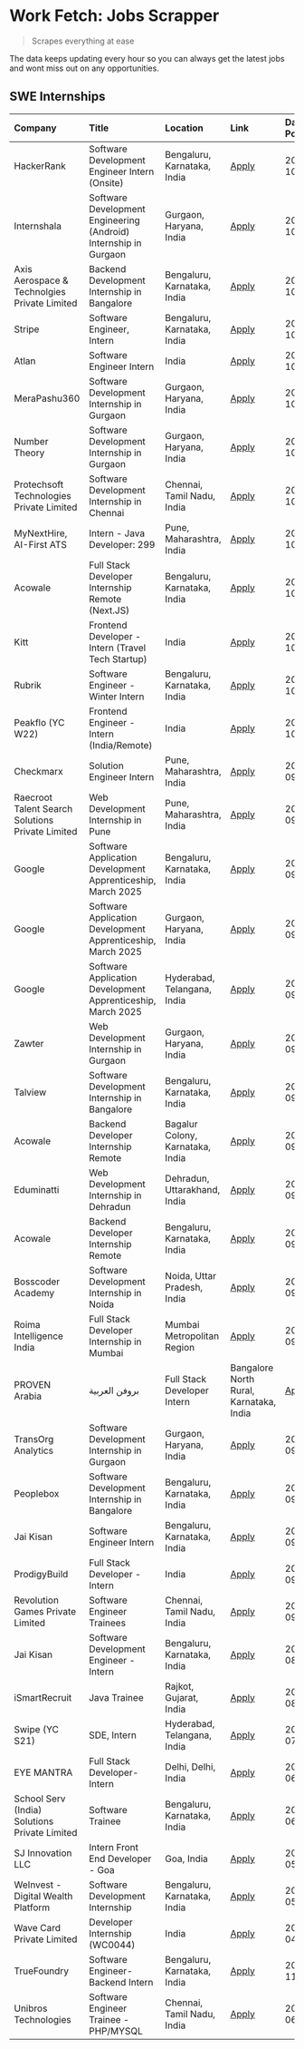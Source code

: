 # Work Fetch: Jobs Scrapper
> Scrapes everything at ease

The data keeps updating every hour so you can always get the latest jobs and wont miss out on any opportunities.

## SWE Internships
<!--START_SECTION:workfetch-->
| Company                                          | Title                                                            | Location                                | Link                                                                                                                                                                                                                                                                          | Date Posted   |
|:-------------------------------------------------|:-----------------------------------------------------------------|:----------------------------------------|:------------------------------------------------------------------------------------------------------------------------------------------------------------------------------------------------------------------------------------------------------------------------------|:--------------|
| HackerRank                                       | Software Development Engineer Intern (Onsite)                    | Bengaluru, Karnataka, India             | [Apply](https://in.linkedin.com/jobs/view/software-development-engineer-intern-onsite-at-hackerrank-4040131804?position=31&pageNum=0&refId=7qpt2jGKUm0XoeU7CmYCPw%3D%3D&trackingId=PpdQerf28dkMwJRz27O%2Fcw%3D%3D)                                                            | 2024-10-07    |
| Internshala                                      | Software Development Engineering (Android) Internship in Gurgaon | Gurgaon, Haryana, India                 | [Apply](https://in.linkedin.com/jobs/view/software-development-engineering-android-internship-in-gurgaon-at-internshala-4043996988?position=16&pageNum=0&refId=7qpt2jGKUm0XoeU7CmYCPw%3D%3D&trackingId=lNY19xugJG9qw0qPAG9E8A%3D%3D)                                          | 2024-10-06    |
| Axis Aerospace & Technolgies Private Limited     | Backend Development Internship in Bangalore                      | Bengaluru, Karnataka, India             | [Apply](https://in.linkedin.com/jobs/view/backend-development-internship-in-bangalore-at-axis-aerospace-technolgies-private-limited-4043996963?position=33&pageNum=0&refId=7qpt2jGKUm0XoeU7CmYCPw%3D%3D&trackingId=ByuWMWJfMxCwzpgh%2BT0s3A%3D%3D)                            | 2024-10-06    |
| Stripe                                           | Software Engineer, Intern                                        | Bengaluru, Karnataka, India             | [Apply](https://in.linkedin.com/jobs/view/software-engineer-intern-at-stripe-4008214242?position=5&pageNum=0&refId=7qpt2jGKUm0XoeU7CmYCPw%3D%3D&trackingId=oroTu%2FyGewbGWH8zHYpenA%3D%3D)                                                                                    | 2024-10-05    |
| Atlan                                            | Software Engineer Intern                                         | India                                   | [Apply](https://in.linkedin.com/jobs/view/software-engineer-intern-at-atlan-4040478822?position=21&pageNum=0&refId=7qpt2jGKUm0XoeU7CmYCPw%3D%3D&trackingId=GJ2Ce0J13h6mIxrk%2FU21XQ%3D%3D)                                                                                    | 2024-10-04    |
| MeraPashu360                                     | Software Development Internship in Gurgaon                       | Gurgaon, Haryana, India                 | [Apply](https://in.linkedin.com/jobs/view/software-development-internship-in-gurgaon-at-merapashu360-4042419113?position=23&pageNum=0&refId=7qpt2jGKUm0XoeU7CmYCPw%3D%3D&trackingId=Kz8eqiRiK5o97nEy1J57ag%3D%3D)                                                             | 2024-10-04    |
| Number Theory                                    | Software Development Internship in Gurgaon                       | Gurgaon, Haryana, India                 | [Apply](https://in.linkedin.com/jobs/view/software-development-internship-in-gurgaon-at-number-theory-4042414715?position=27&pageNum=0&refId=7qpt2jGKUm0XoeU7CmYCPw%3D%3D&trackingId=saigbVjTsALVrMeHkcCovw%3D%3D)                                                            | 2024-10-04    |
| Protechsoft Technologies Private Limited         | Software Development Internship in Chennai                       | Chennai, Tamil Nadu, India              | [Apply](https://in.linkedin.com/jobs/view/software-development-internship-in-chennai-at-protechsoft-technologies-private-limited-4042416658?position=30&pageNum=0&refId=7qpt2jGKUm0XoeU7CmYCPw%3D%3D&trackingId=tivKnDFZumQPlyhETjNKrw%3D%3D)                                 | 2024-10-04    |
| MyNextHire, AI-First ATS                         | Intern - Java Developer: 299                                     | Pune, Maharashtra, India                | [Apply](https://in.linkedin.com/jobs/view/intern-java-developer-299-at-mynexthire-ai-first-ats-4040867640?position=41&pageNum=0&refId=7qpt2jGKUm0XoeU7CmYCPw%3D%3D&trackingId=VEht3loPO1MXBzfu%2FsBPUA%3D%3D)                                                                 | 2024-10-04    |
| Acowale                                          | Full Stack Developer Internship Remote (Next.JS)                 | Bengaluru, Karnataka, India             | [Apply](https://in.linkedin.com/jobs/view/full-stack-developer-internship-remote-next-js-at-acowale-4041816227?position=26&pageNum=0&refId=7qpt2jGKUm0XoeU7CmYCPw%3D%3D&trackingId=2GwIfcs2xT4vB06qNaAQEQ%3D%3D)                                                              | 2024-10-03    |
| Kitt                                             | Frontend Developer - Intern (Travel Tech Startup)                | India                                   | [Apply](https://in.linkedin.com/jobs/view/frontend-developer-intern-travel-tech-startup-at-kitt-4041869885?position=58&pageNum=0&refId=7qpt2jGKUm0XoeU7CmYCPw%3D%3D&trackingId=g4we%2BkBnu%2F9lczXm2OKh%2FA%3D%3D)                                                            | 2024-10-03    |
| Rubrik                                           | Software Engineer - Winter Intern                                | Bengaluru, Karnataka, India             | [Apply](https://in.linkedin.com/jobs/view/software-engineer-winter-intern-at-rubrik-4006567784?position=14&pageNum=0&refId=7qpt2jGKUm0XoeU7CmYCPw%3D%3D&trackingId=FbffdW%2Fy%2BTZpKeFxvl1E%2Fg%3D%3D)                                                                        | 2024-10-02    |
| Peakflo (YC W22)                                 | Frontend Engineer - Intern (India/Remote)                        | India                                   | [Apply](https://in.linkedin.com/jobs/view/frontend-engineer-intern-india-remote-at-peakflo-yc-w22-4037729755?position=9&pageNum=0&refId=7qpt2jGKUm0XoeU7CmYCPw%3D%3D&trackingId=5CefJXQgvXdrYm5OITM1Ng%3D%3D)                                                                 | 2024-10-01    |
| Checkmarx                                        | Solution Engineer Intern                                         | Pune, Maharashtra, India                | [Apply](https://in.linkedin.com/jobs/view/solution-engineer-intern-at-checkmarx-4036405936?position=43&pageNum=0&refId=7qpt2jGKUm0XoeU7CmYCPw%3D%3D&trackingId=gtSqQcfHPlFNz1zJDWYQjw%3D%3D)                                                                                  | 2024-09-27    |
| Raecroot Talent Search Solutions Private Limited | Web Development Internship in Pune                               | Pune, Maharashtra, India                | [Apply](https://in.linkedin.com/jobs/view/web-development-internship-in-pune-at-raecroot-talent-search-solutions-private-limited-4034584677?position=39&pageNum=0&refId=7qpt2jGKUm0XoeU7CmYCPw%3D%3D&trackingId=zErj5bsFH1dtAESs9wilow%3D%3D)                                 | 2024-09-26    |
| Google                                           | Software Application Development Apprenticeship, March 2025      | Bengaluru, Karnataka, India             | [Apply](https://in.linkedin.com/jobs/view/software-application-development-apprenticeship-march-2025-at-google-4032957527?position=2&pageNum=0&refId=7qpt2jGKUm0XoeU7CmYCPw%3D%3D&trackingId=rWO2jkmnhNCjzcEB4kJDpA%3D%3D)                                                    | 2024-09-24    |
| Google                                           | Software Application Development Apprenticeship, March 2025      | Gurgaon, Haryana, India                 | [Apply](https://in.linkedin.com/jobs/view/software-application-development-apprenticeship-march-2025-at-google-4032958554?position=3&pageNum=0&refId=7qpt2jGKUm0XoeU7CmYCPw%3D%3D&trackingId=nFWyyZE7L7nDe%2B1Zc2RW8w%3D%3D)                                                  | 2024-09-24    |
| Google                                           | Software Application Development Apprenticeship, March 2025      | Hyderabad, Telangana, India             | [Apply](https://in.linkedin.com/jobs/view/software-application-development-apprenticeship-march-2025-at-google-4032957528?position=4&pageNum=0&refId=7qpt2jGKUm0XoeU7CmYCPw%3D%3D&trackingId=7fUD%2F2VRs%2FvDY6IAlq02rA%3D%3D)                                                | 2024-09-24    |
| Zawter                                           | Web Development Internship in Gurgaon                            | Gurgaon, Haryana, India                 | [Apply](https://in.linkedin.com/jobs/view/web-development-internship-in-gurgaon-at-zawter-4034405278?position=60&pageNum=0&refId=7qpt2jGKUm0XoeU7CmYCPw%3D%3D&trackingId=6%2F2llQAMDFI4iTHRBq0uxA%3D%3D)                                                                      | 2024-09-24    |
| Talview                                          | Software Development Internship in Bangalore                     | Bengaluru, Karnataka, India             | [Apply](https://in.linkedin.com/jobs/view/software-development-internship-in-bangalore-at-talview-4033703077?position=8&pageNum=0&refId=7qpt2jGKUm0XoeU7CmYCPw%3D%3D&trackingId=ngQ3m4gUYwNCSKCGU64MZA%3D%3D)                                                                 | 2024-09-23    |
| Acowale                                          | Backend Developer Internship Remote                              | Bagalur Colony, Karnataka, India        | [Apply](https://in.linkedin.com/jobs/view/backend-developer-internship-remote-at-acowale-4030088707?position=13&pageNum=0&refId=7qpt2jGKUm0XoeU7CmYCPw%3D%3D&trackingId=shxrvmzI3xt2hMtWrUWI0A%3D%3D)                                                                         | 2024-09-21    |
| Eduminatti                                       | Web Development Internship in Dehradun                           | Dehradun, Uttarakhand, India            | [Apply](https://in.linkedin.com/jobs/view/web-development-internship-in-dehradun-at-eduminatti-4032105381?position=18&pageNum=0&refId=7qpt2jGKUm0XoeU7CmYCPw%3D%3D&trackingId=eq1eX6O7gPLaV2GkcpSwiw%3D%3D)                                                                   | 2024-09-21    |
| Acowale                                          | Backend Developer Internship Remote                              | Bengaluru, Karnataka, India             | [Apply](https://in.linkedin.com/jobs/view/backend-developer-internship-remote-at-acowale-4030975489?position=7&pageNum=0&refId=7qpt2jGKUm0XoeU7CmYCPw%3D%3D&trackingId=hjEWusceQu6G%2FrDSCFZ7sg%3D%3D)                                                                        | 2024-09-20    |
| Bosscoder Academy                                | Software Development Internship in Noida                         | Noida, Uttar Pradesh, India             | [Apply](https://in.linkedin.com/jobs/view/software-development-internship-in-noida-at-bosscoder-academy-4031161323?position=10&pageNum=0&refId=7qpt2jGKUm0XoeU7CmYCPw%3D%3D&trackingId=rK98O9CZMAcG30wJuxIVzw%3D%3D)                                                          | 2024-09-20    |
| Roima Intelligence India                         | Full Stack Developer Internship in Mumbai                        | Mumbai Metropolitan Region              | [Apply](https://in.linkedin.com/jobs/view/full-stack-developer-internship-in-mumbai-at-roima-intelligence-india-4031159544?position=50&pageNum=0&refId=7qpt2jGKUm0XoeU7CmYCPw%3D%3D&trackingId=TMj4IRT5hVjKQpU%2B84v%2Fpw%3D%3D)                                              | 2024-09-20    |
| PROVEN Arabia | بروفن العربية                    | Full Stack Developer Intern                                      | Bangalore North Rural, Karnataka, India | [Apply](https://in.linkedin.com/jobs/view/full-stack-developer-intern-at-proven-arabia-%D8%A8%D8%B1%D9%88%D9%81%D9%86-%D8%A7%D9%84%D8%B9%D8%B1%D8%A8%D9%8A%D8%A9-4028862862?position=57&pageNum=0&refId=7qpt2jGKUm0XoeU7CmYCPw%3D%3D&trackingId=ijl7guddHnFJEmnz39C1FQ%3D%3D) | 2024-09-17    |
| TransOrg Analytics                               | Software Development Internship in Gurgaon                       | Gurgaon, Haryana, India                 | [Apply](https://in.linkedin.com/jobs/view/software-development-internship-in-gurgaon-at-transorg-analytics-4024791052?position=56&pageNum=0&refId=7qpt2jGKUm0XoeU7CmYCPw%3D%3D&trackingId=GU%2F6wQZMTcZXHh6pU3WYbQ%3D%3D)                                                     | 2024-09-12    |
| Peoplebox                                        | Software Development Internship in Bangalore                     | Bengaluru, Karnataka, India             | [Apply](https://in.linkedin.com/jobs/view/software-development-internship-in-bangalore-at-peoplebox-4022411601?position=12&pageNum=0&refId=7qpt2jGKUm0XoeU7CmYCPw%3D%3D&trackingId=ZGaiufmNiVl1wJDZva8U%2FA%3D%3D)                                                            | 2024-09-10    |
| Jai Kisan                                        | Software Engineer Intern                                         | Bengaluru, Karnataka, India             | [Apply](https://in.linkedin.com/jobs/view/software-engineer-intern-at-jai-kisan-4024075360?position=35&pageNum=0&refId=7qpt2jGKUm0XoeU7CmYCPw%3D%3D&trackingId=sCwBFq1rarnFcopKjz8cYA%3D%3D)                                                                                  | 2024-09-09    |
| ProdigyBuild                                     | Full Stack Developer - Intern                                    | India                                   | [Apply](https://in.linkedin.com/jobs/view/full-stack-developer-intern-at-prodigybuild-4019591942?position=44&pageNum=0&refId=7qpt2jGKUm0XoeU7CmYCPw%3D%3D&trackingId=my0TGvjNWJXkUByvCTzgyw%3D%3D)                                                                            | 2024-09-08    |
| Revolution Games Private Limited                 | Software Engineer Trainees                                       | Chennai, Tamil Nadu, India              | [Apply](https://in.linkedin.com/jobs/view/software-engineer-trainees-at-revolution-games-private-limited-4015912927?position=28&pageNum=0&refId=7qpt2jGKUm0XoeU7CmYCPw%3D%3D&trackingId=hF71bln7QFIoKs3cXjGPOw%3D%3D)                                                         | 2024-09-02    |
| Jai Kisan                                        | Software Development Engineer - Intern                           | Bengaluru, Karnataka, India             | [Apply](https://in.linkedin.com/jobs/view/software-development-engineer-intern-at-jai-kisan-4027288169?position=25&pageNum=0&refId=7qpt2jGKUm0XoeU7CmYCPw%3D%3D&trackingId=lAJTVrqbLpiyjSXT5mpRHw%3D%3D)                                                                      | 2024-08-22    |
| iSmartRecruit                                    | Java Trainee                                                     | Rajkot, Gujarat, India                  | [Apply](https://in.linkedin.com/jobs/view/java-trainee-at-ismartrecruit-3992301825?position=32&pageNum=0&refId=7qpt2jGKUm0XoeU7CmYCPw%3D%3D&trackingId=YGPf38cmGGDdyJzYyZR8Jw%3D%3D)                                                                                          | 2024-08-06    |
| Swipe (YC S21)                                   | SDE, Intern                                                      | Hyderabad, Telangana, India             | [Apply](https://in.linkedin.com/jobs/view/sde-intern-at-swipe-yc-s21-3980368092?position=38&pageNum=0&refId=7qpt2jGKUm0XoeU7CmYCPw%3D%3D&trackingId=WA%2BTjdfFwReyJAketmIing%3D%3D)                                                                                           | 2024-07-22    |
| EYE MANTRA                                       | Full Stack Developer- Intern                                     | Delhi, Delhi, India                     | [Apply](https://in.linkedin.com/jobs/view/full-stack-developer-intern-at-eye-mantra-3960988037?position=49&pageNum=0&refId=7qpt2jGKUm0XoeU7CmYCPw%3D%3D&trackingId=wNuU3N%2BMEGQPE4kOUmL2Hw%3D%3D)                                                                            | 2024-06-28    |
| School Serv (India) Solutions Private Limited    | Software Trainee                                                 | Bengaluru, Karnataka, India             | [Apply](https://in.linkedin.com/jobs/view/software-trainee-at-school-serv-india-solutions-private-limited-3953917603?position=48&pageNum=0&refId=7qpt2jGKUm0XoeU7CmYCPw%3D%3D&trackingId=bD0WqQuc8zSe7ncf9xfngg%3D%3D)                                                        | 2024-06-19    |
| SJ Innovation LLC                                | Intern Front End Developer - Goa                                 | Goa, India                              | [Apply](https://in.linkedin.com/jobs/view/intern-front-end-developer-goa-at-sj-innovation-llc-3931678611?position=20&pageNum=0&refId=7qpt2jGKUm0XoeU7CmYCPw%3D%3D&trackingId=syvHD3%2BUndq75XqQoXhUjg%3D%3D)                                                                  | 2024-05-24    |
| WeInvest - Digital Wealth Platform               | Software Development Internship                                  | Bengaluru, Karnataka, India             | [Apply](https://in.linkedin.com/jobs/view/software-development-internship-at-weinvest-digital-wealth-platform-3912867225?position=6&pageNum=0&refId=7qpt2jGKUm0XoeU7CmYCPw%3D%3D&trackingId=n%2BeAC7gUqMnTi%2Fe9cUMwaw%3D%3D)                                                 | 2024-05-01    |
| Wave Card Private Limited                        | Developer Internship (WC0044)                                    | India                                   | [Apply](https://in.linkedin.com/jobs/view/developer-internship-wc0044-at-wave-card-private-limited-3900079966?position=47&pageNum=0&refId=7qpt2jGKUm0XoeU7CmYCPw%3D%3D&trackingId=d4nRvf%2FKgXPecK1U%2Bp%2FCRQ%3D%3D)                                                         | 2024-04-15    |
| TrueFoundry                                      | Software Engineer-Backend Intern                                 | Bengaluru, Karnataka, India             | [Apply](https://in.linkedin.com/jobs/view/software-engineer-backend-intern-at-truefoundry-3779508170?position=46&pageNum=0&refId=7qpt2jGKUm0XoeU7CmYCPw%3D%3D&trackingId=7zg7MQhosY12uhLt1Ce62w%3D%3D)                                                                        | 2023-11-10    |
| Unibros Technologies                             | Software Engineer Trainee - PHP/MYSQL                            | Chennai, Tamil Nadu, India              | [Apply](https://in.linkedin.com/jobs/view/software-engineer-trainee-php-mysql-at-unibros-technologies-3656599241?position=36&pageNum=0&refId=7qpt2jGKUm0XoeU7CmYCPw%3D%3D&trackingId=940qTMJVu0BDtzaEaa0%2BPQ%3D%3D)                                                          | 2023-06-12    |
<!--END_SECTION:workfetch-->
